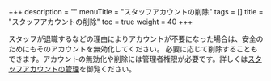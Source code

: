+++
description = ""
menuTitle = "スタッフアカウントの削除"
tags = []
title = "スタッフアカウントの削除"
toc = true
weight = 40
+++


スタッフが退職するなどの理由によりアカウントが不要になった場合は、安全のためにもそのアカウントを無効化してください。
必要に応じて削除することもできます。アカウントの無効化や削除には管理者権限が必要です。詳しくは[スタッフアカウントの管理](/manual/initial-setting/staff/manage/)を御覧ください。
